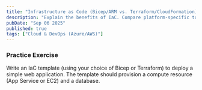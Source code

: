 ```yaml
---
title: "Infrastructure as Code (Bicep/ARM vs. Terraform/CloudFormation)"
description: "Explain the benefits of IaC. Compare platform-specific tools (Bicep, CloudFormation) with cloud-agnostic tools (Terraform)."
pubDate: "Sep 06 2025"
published: true
tags: ["Cloud & DevOps (Azure/AWS)"]
---
```


### Practice Exercise

Write an IaC template (using your choice of Bicep or Terraform) to deploy a simple web application. The template should provision a compute resource (App Service or EC2) and a database.
